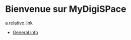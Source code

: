 # Bienvenue sur MyDigiSPace

[a relative link](‪C:\Users\ngonk\Pictures\mirio-togata.jpg)

* [General info](#general-info)



